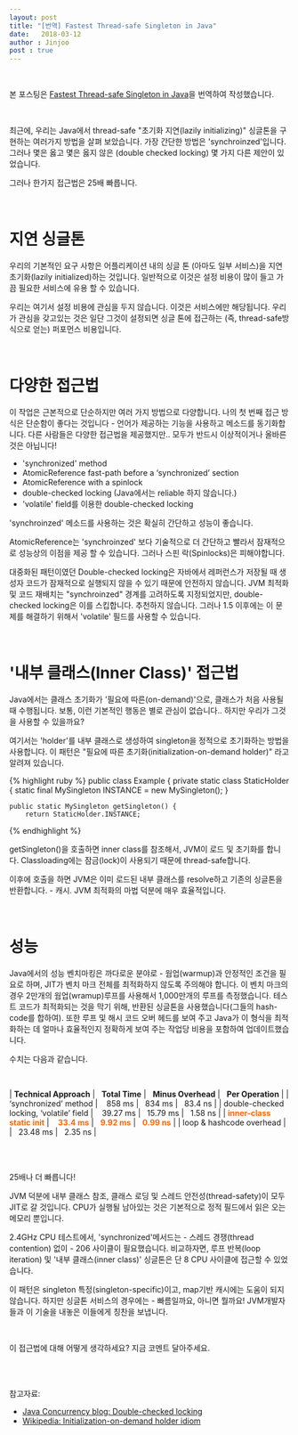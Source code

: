 ```yaml
---
layout: post
title: "[번역] Fastest Thread-safe Singleton in Java"
date:   2018-03-12
author : Jinjoo
post : true
---
```

<br/>

본 포스팅은 [Fastest Thread-safe Singleton in Java]을 번역하여 작성했습니다.

<br/>


최근에, 우리는 Java에서 thread-safe "초기화 지연(lazily initializing)" 싱글톤을 구현하는 여러가지 방법을 살펴 보았습니다. 가장 간단한 방법은 'synchroinzed'입니다. 그러나 몇은 옳고 몇은 옳지 않은 (double checked locking) 몇 가지 다른 제안이 있었습니다.

그러나 한가지 접근법은 25배 빠릅니다.

<br/>

# 지연 싱글톤

우리의 기본적인 요구 사항은 어플리케이션 내의 싱글 톤 (아마도 일부 서비스)을 지연 초기화(lazily initialized)하는 것입니다. 일반적으로 이것은 설정 비용이 많이 들고 가끔 필요한 서비스에 유용 할 수 있습니다.

우리는 여기서 설정 비용에 관심을 두지 않습니다. 이것은 서비스에만 해당됩니다. 우리가 관심을 갖고있는 것은 일단 그것이 설정되면 싱글 톤에 접근하는 (즉, thread-safe방식으로 얻는) 퍼포먼스 비용입니다.

<br/>

# 다양한 접근법

이 작업은 근본적으로 단순하지만 여러 가지 방법으로 다양합니다.
나의 첫 번째 접근 방식은 단순함이 좋다는 것입니다 - 언어가 제공하는 기능을 사용하고 메소드를 동기화합니다. 다른 사람들은 다양한 접근법을 제공했지만.. 모두가 반드시 이상적이거나 올바른 것은 아닙니다!

+ 'synchronized' method
+ AtomicReference fast-path before a ‘synchronized’ section
+ AtomicReference with a spinlock
+ double-checked locking  (Java에서는 reliable 하지 않습니다.)
+ 'volatile' field를 이용한 double-checked locking


'synchroinzed' 메소드를 사용하는 것은 확실히 간단하고 성능이 좋습니다.

AtomicReference는 'synchroinzed' 보다 기술적으로 더 간단하고 빨라서 잠재적으로 성능상의 이점을 제공 할 수 있습니다. 그러나 스핀 락(Spinlocks)은 피해야합니다.

대중화된 패턴이였던 Double-checked locking은 자바에서 레퍼런스가 저장될 때 생성자 코드가 잠재적으로 실행되지 않을 수 있기 때문에 안전하지 않습니다. JVM 최적화 및 코드 재배치는 "synchroinzed" 경계를 고려하도록 지정되었지만, double-checked locking은 이를 스킵합니다. 추천하지 않습니다. 그러나 1.5 이후에는 이 문제를 해결하기 위해서 'volatile' 필드를 사용할 수 있습니다.

<br/>

# '내부 클래스(Inner Class)' 접근법

Java에서는 클래스 초기화가 '필요에 따른(on-demand)'으로, 클래스가 처음 사용될 때 수행됩니다. 보통, 이런 기본적인 행동은 별로 관심이 없습니다.. 하지만 우리가 그것을 사용할 수 있을까요?

여기서는 'holder'를 내부 클래스로 생성하여 singleton을 정적으로 초기화하는 방법을 사용합니다.
이 패턴은 "필요에 따른 초기화(initialization-on-demand holder)" 라고 알려져 있습니다.

{% highlight ruby %}
public class Example {
    private static class StaticHolder {
        static final MySingleton INSTANCE = new MySingleton();
    }

    public static MySingleton getSingleton() {
        return StaticHolder.INSTANCE;
{% endhighlight %}

getSingleton()을 호출하면 inner class를 참조해서, JVM이 로드 및 초기화를 합니다. Classloading에는 잠금(lock)이 사용되기 때문에 thread-safe합니다.

이후에 호출을 하면 JVM은 이미 로드된 내부 클래스를 resolve하고 기존의 싱글톤을 반환합니다. - 캐시.  JVM 최적화의 마법 덕분에 매우 효율적입니다.

<br/>

# 성능

Java에서의 성능 벤치마킹은 까다로운 분야로 - 웜업(warmup)과 안정적인 조건을 필요로 하며, JIT가 벤치 마크 전체를 최적화하지 않도록 주의해야 합니다.
이 벤치 마크의 경우 2만개의 웜업(wramup)루프를 사용해서 1,000만개의 루프를 측정했습니다. 테스트 코드가 최적화되는 것을 막기 위해, 반환된 싱글톤을 사용했습니다(그들의 hash-code를 합하여). 또한 루프 및 해시 코드 오버 헤드를 보여 주고 Java가 이 형식을 최적화하는 데 얼마나 효율적인지 정확하게 보여 주는 작업당 비용을 포함하여 업데이트했습니다.

수치는 다음과 같습니다.

<br/>

| **Technical Approach**   | &nbsp;&nbsp;**Total Time** | &nbsp;&nbsp;**Minus Overhead** | &nbsp;&nbsp;**Per Operation** |
| ‘synchronized’ method  | &nbsp;&nbsp;&nbsp;858 ms | &nbsp;&nbsp;834 ms | &nbsp;&nbsp;83.4 ns |
| double-checked locking, ‘volatile’ field  | &nbsp;&nbsp;&nbsp;39.27 ms | &nbsp;&nbsp;15.79 ms | &nbsp;&nbsp;1.58 ns |
| <span style="color:#f60;">**inner-class static init**</span>  | <span style="color:#f60;">&nbsp;&nbsp;&nbsp;**33.4 ms**</span> | <span style="color:#f60;">&nbsp;&nbsp;**9.92 ms**</span> | <span style="color:#f60;">&nbsp;&nbsp;**0.99 ns**</span> |
| loop & hashcode overhead  | | &nbsp;&nbsp;23.48 ms | &nbsp;&nbsp;2.35 ns |

<br/>

<br/>

25배나 더 빠릅니다!

JVM 덕분에 내부 클래스 참조, 클래스 로딩 및 스레드 안전성(thread-safety)이 모두 JIT로 갈 것입니다. CPU가 실행될 남아있는 것은 기본적으로 정적 필드에서 읽은 오는 메모리 뿐입니다.


2.4GHz CPU 테스트에서, 'synchronized'메서드는 - 스레드 경쟁(thread contention) 없이 - 206 사이클이 필요했습니다. 비교하자면, 루프 반복(loop iteration) 및 '내부 클래스(inner class)' 싱글톤은 단 8 CPU 사이클에 접근할 수 있었습니다.

이 패턴은 singleton 특정(singleton-specific)이고, map기반 캐시에는 도움이 되지 않습니다. 하지만 싱글톤 서비스의 경우에는 - 빠름일까요, 아니면 뭘까요! JVM개발자들과 이 기술을 내놓은 이들에게 칭찬을 보냅니다.

<br/>

이 접근법에 대해 어떻게 생각하세요? 지금 코멘트 달아주세요.

<br/>

<br/>

참고자료:
- [Java Concurrency blog:  Double-checked locking]
- [Wikipedia: Initialization-on-demand holder idiom]


[Fastest Thread-safe Singleton in Java]: http://literatejava.com/jvm/fastest-threadsafe-singleton-jvm/

[Java Concurrency blog:  Double-checked locking]: http://jeremymanson.blogspot.kr/2008/05/double-checked-locking.html

[Wikipedia: Initialization-on-demand holder idiom]: https://en.wikipedia.org/wiki/Initialization-on-demand_holder_idiom
